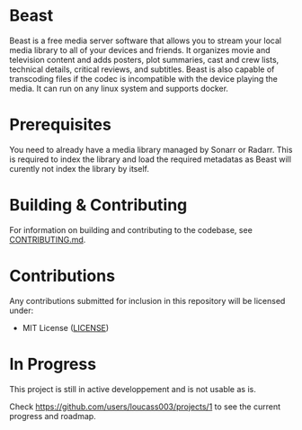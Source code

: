 # Beast

Beast is a free media server software that allows you to stream your local media library to all of your devices and friends.
It organizes movie and television content and adds posters, plot summaries, cast and crew lists, technical details, critical reviews, and subtitles.
Beast is also capable of transcoding files if the codec is incompatible with the device playing the media.
It can run on any linux system and supports docker.

# Prerequisites

You need to already have a media library managed by Sonarr or Radarr. 
This is required to index the library and load the required metadatas as Beast will curently not index the library by itself.

# Building & Contributing

For information on building and contributing to the codebase, see [CONTRIBUTING.md](https://github.com/loucass003/beast/blob/main/CONTRIBUTING.md).

# Contributions

Any contributions submitted for inclusion in this repository will be licensed under:

- MIT License ([LICENSE](https://github.com/loucass003/beast/blob/main/LICENSE))


# In Progress

This project is still in active developpement and is not usable as is.

Check https://github.com/users/loucass003/projects/1 to see the current progress and roadmap.
